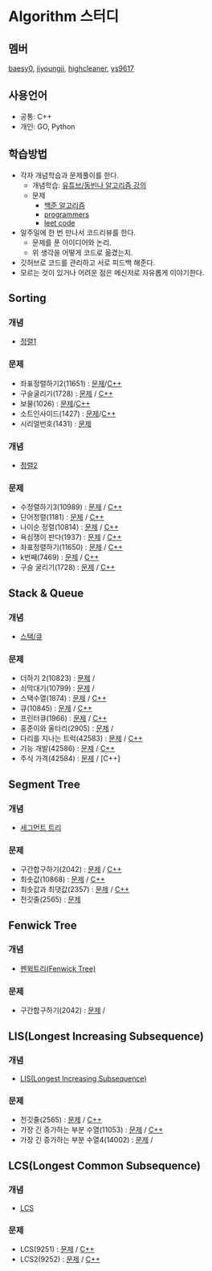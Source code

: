 # Algorithm 스터디
## 멤버
[baesy0](https://github.com/studyalgo/Seoyoung), [jiyoungjj](https://github.com/studyalgo/jiyoungjj), [highcleaner](https://github.com/studyalgo/highcleaner), [ys9617](https://github.com/studyalgo/ys9617)
## 사용언어
- 공통: C++
- 개인: GO, Python
## 학습방법
- 각자 개념학습과 문제풀이를 한다.
  - 개념학습: [유튜브/동빈나 알고리즘 강의](https://www.youtube.com/watch?v=qQ5iLNjpxSk&list=PLRx0vPvlEmdDHxCvAQS1_6XV4deOwfVrz)
  - 문제
    - [백준 알고리즘](https://www.acmicpc.net)
    - [programmers](https://programmers.co.kr)
    - [leet code](https://leetcode.com)
- 일주일에 한 번 만나서 코드리뷰를 한다.
  - 문제를 푼 아이디어와 논리.
  - 위 생각을 어떻게 코드로 옮겼는지.
- 깃허브로 코드를 관리하고 서로 피드백 해준다.
- 모르는 것이 있거나 어려운 점은 메신저로 자유롭게 이야기한다.
## Sorting
### 개념
- [정렬1](./docs/sorting/Sorting.md)
### 문제
- 좌표정렬하기2(11651) : [문제](https://www.acmicpc.net/problem/11651)/[C++](./docs/sorting/sortingCoord.cpp)
- 구슬굴리기(1728) : [문제](https://www.acmicpc.net/problem/1728) / [C++](./docs/sorting/rollingMarble.cpp)
- 보물(1026) : [문제](https://www.acmicpc.net/problem/1026)/[C++](./docs/sorting/treasure.cpp)
- 소트인사이드(1427) : [문제](https://www.acmicpc.net/problem/1427)/[C++](./docs/sorting/sortInside.cpp)
- 시리얼번호(1431) : [문제](https://www.acmicpc.net/problem/1431)
### 개념
- [정렬2](./docs/sorting/cppSTL.md)
### 문제
- 수정렬하기3(10989) : [문제](https://www.acmicpc.net/problem/10989) / [C++]()
- 단어정렬(1181) : [문제](https://www.acmicpc.net/problem/1181) / [C++](./docs/sorting/sortingWords.cpp)
- 나이순 정렬(10814) : [문제](https://www.acmicpc.net/problem/10814) / [C++](./docs/sorting/ageOrderedSorting.cpp)
- 욕심쟁이 판다(1937) : [문제](https://www.acmicpc.net/problem/1937) / [C++](./docs/sorting/greedyPanda.cpp)
- 좌표정렬하기(11650) : [문제](https://www.acmicpc.net/problem/11650) / [C++](./docs/sorting/sortingCoord.cpp)
- k번째(7469) : [문제](https://www.acmicpc.net/problem/7469) / [C++](./docs/sorting/kNum.cpp)
- 구슬 굴리기(1728) : [문제](https://www.acmicpc.net/problem/1728) / [C++](./docs/sorting/rollingMarble.cpp)

## Stack & Queue
### 개념
- [스택/큐](./docs/stack_queue/stackNqueue.md)
### 문제
- 더하기 2(10823) : [문제](https://www.acmicpc.net/problem/10823) /
- 쇠막대기(10799) : [문제](https://www.acmicpc.net/problem/10799) /
- 스택수열(1874) : [문제](https://www.acmicpc.net/problem/1874) / [C++](./docs/stack_queue/stackSequence.cpp)
- 큐(10845) : [문제](https://www.acmicpc.net/problem/10845) / [C++](./docs/stack_queue/queue.cpp)
- 프린터큐(1966) : [문제](https://www.acmicpc.net/problem/1966) / [C++](./docs/stack_queue/printerQueue.cpp)
- 홍준이와 울타리(2905) : [문제](https://www.acmicpc.net/problem/2905) /
- 다리를 지나는 트럭(42583) : [문제](https://programmers.co.kr/learn/courses/30/lessons/42583) / [C++](./docs/stack_queue/truckCrossingBridge.cpp)
- 기능 개발(42586) : [문제](https://programmers.co.kr/learn/courses/30/lessons/42586) / [C++](./docs/stack_queue/developingFunction.cpp)
- 주식 가격(42584) : [문제](https://programmers.co.kr/learn/courses/30/lessons/42584) / [C++]
## Segment Tree
### 개념
- [세그먼트 트리](https://www.acmicpc.net/blog/view/9)
### 문제
- 구간합구하기(2042) : [문제](https://www.acmicpc.net/problem/2042) / [C++](./docs/segmentTree/sectionSum.cpp)
- 최솟값(10868) : [문제](https://www.acmicpc.net/problem/10868) / [C++](./docs/segmentTree/minimumValue.cpp)
- 최솟값과 최댓값(2357) : [문제](https://www.acmicpc.net/problem/2357) / [C++](./docs/segmentTree/minmaxValue.cpp)
- 전깃줄(2565) : [문제](https://www.acmicpc.net/problem/2565)

## Fenwick Tree
### 개념
- [펜윅트리(Fenwick Tree)](https://www.acmicpc.net/blog/view/21)
### 문제
- 구간합구하기(2042) : [문제](https://www.acmicpc.net/problem/2042) /

## LIS(Longest Increasing Subsequence)
### 개념
- [LIS(Longest Increasing Subsequence)](https://dyngina.tistory.com/16)

### 문제
- 전깃줄(2565) : [문제](https://www.acmicpc.net/problem/2565) / [C++](./docs/LIS/electricWire.cpp)
- 가장 긴 증가하는 부분 수열(11053) : [문제](https://www.acmicpc.net/problem/11053) / [C++](./docs/LIS/lis1.cpp)
- 가장 긴 증가하는 부분 수열4(14002) : [문제](https://www.acmicpc.net/problem/14002) /

## LCS(Longest Common Subsequence)
### 개념
- [LCS](https://twinw.tistory.com/126)
### 문제
- LCS(9251) : [문제](https://www.acmicpc.net/problem/9251) / [C++](docs/LCS/lcs.cpp)
- LCS2(9252) : [문제](https://www.acmicpc.net/problem/9252) / [C++](docs/LCS/lcs2.cpp)
